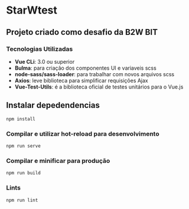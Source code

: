 # StarWtest

## Projeto criado como desafio da B2W BIT
### Tecnologias Utilizadas

-   **Vue CLi**: 3.0 ou superior
-   **Bulma**: para criação dos componentes UI e variaveis scss
-   **node-sass/sass-loader**: para trabalhar com novos arquivos scss
-   **Axios**: leve biblioteca para simplificar requisições Ajax
-   **Vue-Test-Utils**: é a biblioteca oficial de testes unitários para o Vue.js


## Instalar depedendencias
```
npm install
```

### Compilar e utilizar hot-reload para desenvolvimento
```
npm run serve
```

### Compilar e minificar para produção
```
npm run build
```

### Lints
```
npm run lint
```
